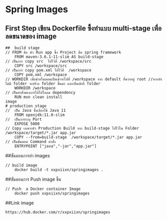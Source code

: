 # Spring Images

## First Step เขียน Dockerfile ซึ้งทำแบบ multi-stage เพื่อลดขนาดของ image 
```
##  build stage 
// FROM คือ ตัว Run app ซึ้ง Project คือ spring framework 
	FROM maven:3.6.1-11-slim AS build-stage 
// เป็นการ copy src  ไปไว้ที่ /workspace/src
	COPY src /workspace/src
// เป็นการ copy pom.xml ไปไว้ที่  /workspace
	COPY pom.xml /workspace
// WORKDIR เพื่อช่วยในตอนเปิดเข้าจะไปที่ /workspace จาก default ที่ควรอยู่ root //หากยังไม่มี folder จะสร้าง folder ขึ้นมา และเปิดเข้าที่ folder
	WORKDIR /workspace
// เป็นคำสั่งของการให้ไปโหลด dependency
	RUN mvn clean install
image 
# production stage
//  เป็น Java ซึ้งเลือกใช้ Java 11
	FROM openjdk:11.0-slim
//  เป็นการระบุ Port 
	EXPOSE 5000
// Copy เฉพาะตัว Production Build จาก build-stage ไปไว้ใน Folder /workspace/target/*.jar app.jar
	COPY --from=build-stage  /workspace/target/*.jar app.jar
// เป็นขั้นตอน Command คำสั่ง 
	ENTRYPOINT ["java","-jar","app.jar"]
```

##ขั้นตอนการทำ images
```
// build image
	docker build -t xxpxiixn/springimages .
```

##ขั้นตอนการ Push image ขึ้น
```
// Push  a Docker container Image
	docker push xxpxiixn/springimages
```
##Link image
```
https://hub.docker.com/r/xxpxiixn/springimages
```



